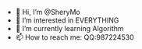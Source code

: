 - 👋 Hi, I’m @SheryMo
- 👀 I’m interested in EVERYTHING
- 🌱 I’m currently learning Algorithm
- 📫 How to reach me: QQ:987224530

<!---
SheryMo/SheryMo is a ✨ special ✨ repository because its `README.md` (this file) appears on your GitHub profile.
You can click the Preview link to take a look at your changes.
--->

